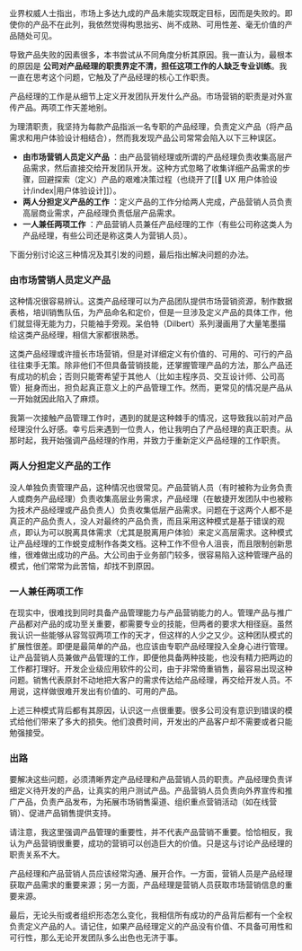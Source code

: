 业界权威人士指出，市场上多达九成的产品未能实现既定目标，因而是失败的。即使你的产品不在此列，我依然觉得构思拙劣、尚不成熟、可用性差、毫无价值的产品随处可见。

导致产品失败的因素很多，本书尝试从不同角度分析其原因。我一直认为，最根本的原因是 **公司对产品经理的职责界定不清，担任这项工作的人缺乏专业训练**。我一直在思考这个问题，它触及了产品经理的核心工作职责。

产品经理的工作是从细节上定义开发团队开发什么产品。市场营销的职责是对外宣传产品。两项工作天差地别。

为理清职责，我坚持为每款产品指派一名专职的产品经理，负责定义产品（将产品需求和用户体验设计相结合），然而我发现产品公司常常会陷入以下三种误区。

-  **由市场营销人员定义产品** ：由产品营销经理或所谓的产品经理负责收集高层产品需求，然后直接交给开发团队开发。这种方式忽略了收集详细产品需求的步骤，回避探索（定义）产品的艰难决策过程（也绕开了[[🤔 UX 用户体验设计/index|用户体验设计]]）。
- **两人分担定义产品的工作** ：定义产品的工作分给两人完成，产品营销人员负责高层商业需求，产品经理负责低层产品需求。
- **一人兼任两项工作** ：产品营销人员兼任产品经理的工作（有些公司称这类人为产品经理，有些公司还是称这类人为营销人员）。

下面分别讨论这三种情况及其引发的问题，最后指出解决问题的办法。

### 由市场营销人员定义产品

这种情况很容易辨认。这类产品经理可以为产品团队提供市场营销资源，制作数据表格，培训销售队伍，为产品命名和定价，但是一旦涉及定义产品的具体工作，他们就显得无能为力，只能袖手旁观。呆伯特（Dilbert）系列漫画用了大量笔墨描绘这类产品经理，相信大家都很熟悉。

这类产品经理或许擅长市场营销，但是对详细定义有价值的、可用的、可行的产品往往束手无策。除非他们不但具备营销技能，还掌握管理产品的方法，那么产品还有成功的机会；否则只能寄希望于其他人（比如主程序员、交互设计师、公司高管）挺身而出，担负起真正意义上的产品管理工作。然而，更常见的情况是产品从一开始就因此陷入了麻烦。

我第一次接触产品管理工作时，遇到的就是这种棘手的情况，这导致我以前对产品经理没什么好感。幸亏后来遇到一位贵人，他让我明白了产品经理的真正职责。从那时起，我开始强调产品经理的作用，并致力于重新定义产品经理的工作职责。

### 两人分担定义产品的工作

没人单独负责管理产品，这种情况也很常见。产品营销人员（有时被称为业务负责人或商务产品经理）负责收集高层业务需求，产品经理（在敏捷开发团队中也被称为技术产品经理或产品负责人）负责收集低层产品需求。问题在于这两个人都不是真正的产品负责人，没人对最终的产品负责，而且采用这种模式是基于错误的观点，即认为可以脱离具体需求（尤其是脱离用户体验）来定义高层需求。这种模式让产品经理的工作蜕变成制作各类文档。这种工作不但令人沮丧，而且限制创新思维，很难做出成功的产品。大公司由于业务部门较多，很容易陷入这种管理产品的模式，他们常常为此苦恼，却找不到原因。

### 一人兼任两项工作

在现实中，很难找到同时具备产品管理能力与产品营销能力的人。管理产品与推广产品都对产品的成功至关重要，都需要专业的技能，但两者的要求大相径庭。虽然我认识一些能够从容驾驭两项工作的天才，但这样的人少之又少。这种团队模式的扩展性很差。即便是最简单的产品，也应该由专职产品经理投入全身心进行管理。让产品营销人员兼做产品管理的工作，即便他具备两种技能，也没有精力把两边的工作都打理好。开发企业级应用软件的公司，由于非常倚重销售，最容易出现这种问题。销售代表原封不动地把大客户的需求传达给产品经理，再交给开发人员。不用说，这样做很难开发出有价值的、可用的产品。

上述三种模式背后都有其原因，认识这一点很重要。很多公司没有意识到错误的模式给他们带来了多大的损失。他们浪费时间，开发出的产品客户却不需要或者只能勉强接受。

### 出路

要解决这些问题，必须清晰界定产品经理和产品营销人员的职责。产品经理负责详细定义待开发的产品，让真实的用户测试产品。产品营销人员负责向外界宣传和推广产品，负责产品发布，为拓展市场销售渠道、组织重点营销活动（如在线营销）、促进产品销售提供支持。

请注意，我这里强调产品管理的重要性，并不代表产品营销不重要。恰恰相反，我认为产品营销很重要，成功的营销可以创造巨大的价值。只是这与讨论产品经理的职责关系不大。

产品经理和产品营销人员应该经常沟通、展开合作。一方面，营销人员是产品经理获取产品需求的重要来源；另一方面，产品经理是营销人员获取市场营销信息的重要来源。

最后，无论头衔或者组织形态怎么变化，我相信所有成功的产品背后都有一个全权负责定义产品的人。请记住，如果产品经理定义的产品没有价值、不具备可用性和可行性，那么无论开发团队多么出色也无济于事。